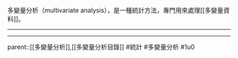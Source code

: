 多變量分析（multivariate analysis），是一種統計方法，專門用來處理[[多變量資料]]。
- - -
  
- - -
parent::[[多變量分析]],[[多變量分析目錄]]
#統計 #多變量分析 #1u0